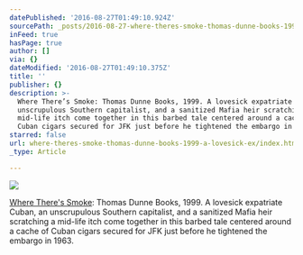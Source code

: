 ```yaml
---
datePublished: '2016-08-27T01:49:10.924Z'
sourcePath: _posts/2016-08-27-where-theres-smoke-thomas-dunne-books-1999-a-lovesick-ex.md
inFeed: true
hasPage: true
author: []
via: {}
dateModified: '2016-08-27T01:49:10.375Z'
title: ''
publisher: {}
description: >-
  Where There’s Smoke: Thomas Dunne Books, 1999. A lovesick expatriate Cuban, an
  unscrupulous Southern capitalist, and a sanitized Mafia heir scratching a
  mid-life itch come together in this barbed tale centered around a cache of
  Cuban cigars secured for JFK just before he tightened the embargo in 1963.
starred: false
url: where-theres-smoke-thomas-dunne-books-1999-a-lovesick-ex/index.html
_type: Article

---
```

![](https://the-grid-user-content.s3-us-west-2.amazonaws.com/771fa199-179a-4c5c-a3d9-46f453c1b696.jpg)

[Where There's Smoke][0]: Thomas Dunne Books, 1999\. A lovesick expatriate Cuban, an unscrupulous Southern capitalist, and a sanitized Mafia heir scratching a mid-life itch come together in this barbed tale centered around a cache of Cuban cigars secured for JFK just before he tightened the embargo in 1963\.

[0]: https://www.amazon.com/Where-Theres-Smoke-Mel-McKinney/dp/0312206232/ref=melmckinney "Where There's Smoke"